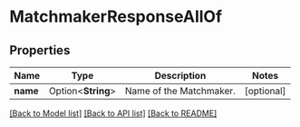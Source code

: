 # MatchmakerResponseAllOf

## Properties

Name | Type | Description | Notes
------------ | ------------- | ------------- | -------------
**name** | Option<**String**> | Name of the Matchmaker. | [optional]

[[Back to Model list]](../README.md#documentation-for-models) [[Back to API list]](../README.md#documentation-for-api-endpoints) [[Back to README]](../README.md)


